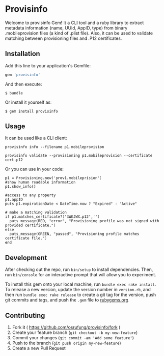 # Provisinfo

Welcome to provisinfo Gem! It a CLI tool and a ruby library to extract metadata information (name, UUId, AppID, type) from binary .mobileprovision files (a kind of .plist file). Also, it can be used to validate matching between provisioning files and .P12 certificates.

## Installation

Add this line to your application's Gemfile:

```ruby
gem 'provisinfo'
```

And then execute:

    $ bundle

Or install it yourself as:

    $ gem install provisinfo

## Usage
It can be used like a CLI client:
    
    provisinfo info --filename p1.mobileprovision   

    provisinfo validate --provisioning p1.mobileprovision --certificate cert.p12

Or you can use in your code:

    p1 = Provisioning.new('prov1.mobileprision')
    #show human readable information
    p1.show_info() 
    
    #access to any property
    p1.appID
    puts p1.expirationDate < DateTime.now ? "Expired" : "Active"
    
    # make a matching validation
	if p1.matches_certificate?('3WKJWX.p12','')
      puts_message(RED, "error", "Provisioning profile was not signed with provided certificate.")
    else
      puts_message(GREEN, "passed", "Provisioning profile matches certificate file.")
    end

    
## Development

After checking out the repo, run `bin/setup` to install dependencies. Then, run `bin/console` for an interactive prompt that will allow you to experiment.

To install this gem onto your local machine, run `bundle exec rake install`. To release a new version, update the version number in `version.rb`, and then run `bundle exec rake release` to create a git tag for the version, push git commits and tags, and push the `.gem` file to [rubygems.org](https://rubygems.org).

## Contributing

1. Fork it ( https://github.com/osrufung/provisinfo/fork )
2. Create your feature branch (`git checkout -b my-new-feature`)
3. Commit your changes (`git commit -am 'Add some feature'`)
4. Push to the branch (`git push origin my-new-feature`)
5. Create a new Pull Request
